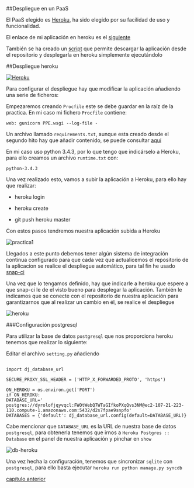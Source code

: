##Despliegue en un PaaS

El PaaS elegido es [Heroku](https://id.heroku.com/), ha sido elegido por su facilidad de uso y funcionalidad.

El enlace de mi aplicación en heroku es el [siguiente](http://aplicacion-bares.herokuapp.com/bares/)

También se ha creado un [script](scripts/despliegue-heroku.sh) que permite descargar la aplicación desde el repositorio y desplegarla en heroku simplemente ejecutándolo

##Despliegue heroku

[![Heroku](https://www.herokucdn.com/deploy/button.png)](http://aplicacion-bares.herokuapp.com/bares/)

Para configurar el despliegue hay que modificar la aplicación añadiendo una serie de ficheros:

Empezaremos creando `Procfile` este se debe guardar en la raíz de la practica. En mi caso mi fichero `Procfile` contiene:

`web: gunicorn PPE.wsgi --log-file -`

Un archivo llamado `requirements.txt`, aunque esta creado desde el segundo hito hay que añadir contenido, se puede consultar [aquí](../requirements.txt)

En mi caso uso python 3.4.3, por lo que tengo que indicárselo a Heroku, para ello creamos un archivo `runtime.txt` con:
~~~
python-3.4.3
~~~

Una vez realizado esto, vamos a subir la aplicación a Heroku, para ello hay que realizar:

* heroku login

* heroku create

* git push heroku master

Con estos pasos tendremos nuestra aplicación subida a Heroku

![practica1](http://i1045.photobucket.com/albums/b460/Alejandro_Casado/Practica3/practica1_zpsiyahfadk.png)

Llegados a este punto debemos tener algún sistema de integración continua configurado para que cada vez que actualicemos el repositorio de la aplicacion se realice el despliegue automático, para tal fin he usado [snap-ci](integracion-continua.md#snap-ci)

Una vez que lo tengamos definido, hay que indicarle a heroku que espere a que snap-ci le de el visto bueno para desplegar la aplicación. También le indicamos que se conecte con el repositorio de nuestra aplicación para garantizarnos que al realizar un cambio en él, se realice el despliegue

![heroku](http://i1045.photobucket.com/albums/b460/Alejandro_Casado/Practica3/heroku_zpswmdusblb.png)

###Configuración postgresql

Para utilizar la base de datos `postgresql` que nos proporciona heroku tenemos que realizar lo siguiente:

Editar el archivo `setting.py` añadiendo

~~~

import dj_database_url

SECURE_PROXY_SSL_HEADER = ('HTTP_X_FORWARDED_PROTO', 'https')

ON_HEROKU = os.environ.get('PORT')
if ON_HEROKU:
DATABASE_URL=' postgres://dyrolofjqyvqcl:FWOtWebQ7WTaGIfkoPXqQvs3NM@ec2-107-21-223-110.compute-1.amazonaws.com:5432/d2s7fpae9snpfo'
DATABASES = {'default': dj_database_url.config(default=DATABASE_URL)}
~~~

Cabe mencionar que `DATABASE_URL` es la URL de nuestra base de datos `postgresql`, para obtenerla tenemos que irnos a `Heroku Postgres :: Database` en el panel de nuestra aplicación y pinchar en `show`

![db-heroku](http://i1045.photobucket.com/albums/b460/Alejandro_Casado/Practica%204/bd-heroku_zpsepolfln4.png)

Una vez hecha la configuración, tenemos que sincronizar `sqlite` con `postgresql`, para ello basta ejecutar `heroku run python manage.py syncdb`

[capítulo anterior](capitulo6-entorno-pruebas.md)

